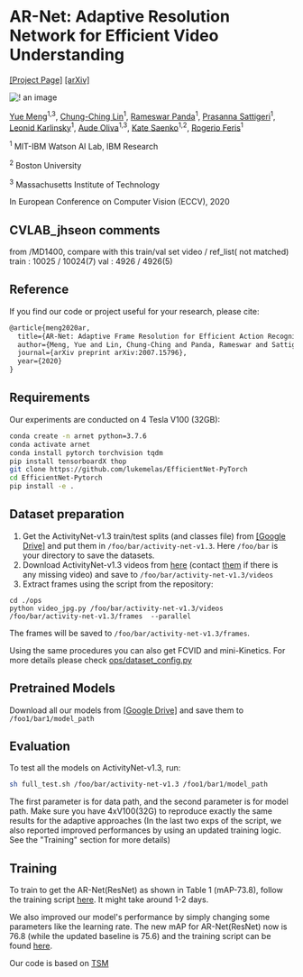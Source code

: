 # AR-Net: Adaptive Resolution Network for Efficient Video Understanding
[[Project Page]](https://mengyuest.github.io/AR-Net) [[arXiv]](https://arxiv.org/pdf/2007.15796.pdf)


![! an image](https://mengyuest.github.io/AR-Net/resources/2_network.png)


[Yue Meng](https://mengyuest.github.io/)<sup>1,3</sup>, [Chung-Ching Lin](https://scholar.google.com/citations?&user=legkbM0AAAAJ&view_op=list_works&sortby=pubdate)<sup>1</sup>, [Rameswar Panda](https://rpand002.github.io/)<sup>1</sup>, [Prasanna Sattigeri](https://pronics2004.github.io/)<sup>1</sup>, [Leonid Karlinsky](https://researcher.watson.ibm.com/researcher/view.php?person=il-LEONIDKA)<sup>1</sup>, [Aude Oliva](http://olivalab.mit.edu/audeoliva.html)<sup>1,3</sup>, [Kate Saenko](http://ai.bu.edu/ksaenko.html)<sup>1,2</sup>, [Rogerio Feris](http://rogerioferis.com/)<sup>1</sup>

<sup>1</sup> MIT-IBM Watson AI Lab, IBM Research

<sup>2</sup> Boston University

<sup>3</sup> Massachusetts Institute of Technology

In European Conference on Computer Vision (ECCV), 2020

## CVLAB_jhseon comments
from /MD1400, compare with this train/val set
video / ref_list( not matched)
train : 10025 / 10024(7)
val   : 4926 / 4926(5)


## Reference
If you find our code or project useful for your research, please cite:
```latex
@article{meng2020ar,
  title={AR-Net: Adaptive Frame Resolution for Efficient Action Recognition},
  author={Meng, Yue and Lin, Chung-Ching and Panda, Rameswar and Sattigeri, Prasanna and Karlinsky, Leonid and Oliva, Aude and Saenko, Kate and Feris, Rogerio},
  journal={arXiv preprint arXiv:2007.15796},
  year={2020}
}
```

## Requirements
Our experiments are conducted on 4 Tesla V100 (32GB):
```bash
conda create -n arnet python=3.7.6
conda activate arnet
conda install pytorch torchvision tqdm
pip install tensorboardX thop 
git clone https://github.com/lukemelas/EfficientNet-PyTorch
cd EfficientNet-Pytorch
pip install -e .
```

## Dataset preparation
1. Get the ActivityNet-v1.3 train/test splits (and classes file) from [[Google Drive]](https://drive.google.com/drive/folders/1j7XF86Wq9sNbBwHCIA0lQn1w015CVF4g?usp=sharing) and put them in `/foo/bar/activity-net-v1.3`. Here `/foo/bar` is your directory to save the datasets.
2. Download ActivityNet-v1.3 videos from [here](http://activity-net.org/download.html) (contact [them](http://activity-net.org/people.html) if there is any missing video) and save to `/foo/bar/activity-net-v1.3/videos`
3. Extract frames using the script from the repository:
``` shell
cd ./ops
python video_jpg.py /foo/bar/activity-net-v1.3/videos /foo/bar/activity-net-v1.3/frames  --parallel
```
The frames will be saved to `/foo/bar/activity-net-v1.3/frames`.

Using the same procedures you can also get FCVID and mini-Kinetics. For more details please check [ops/dataset_config.py](ops/dataset_config.py)

##  Pretrained Models
Download all our models from [[Google Drive]](https://drive.google.com/drive/folders/1YlPxgFm0bI6BH8D8VqSKbH6ykZX2lhif?usp=sharing) and save them to `/foo1/bar1/model_path`

##  Evaluation
To test all the models on ActivityNet-v1.3, run:
```bash
sh full_test.sh /foo/bar/activity-net-v1.3 /foo1/bar1/model_path
```
The first parameter is for data path, and the second parameter is for model path. Make sure you have 4xV100(32G) to reproduce exactly the same results for the adaptive approaches
(In the last two exps of the script, we also reported improved performances by using an updated training logic. See the "Training" section for more details)

## Training
To train to get the AR-Net(ResNet) as shown in Table 1  (mAP-73.8), follow the training script [here](scripts_train.sh). It might take around 1-2 days.

We also improved our model's performance by simply changing some parameters like the learning rate. The new mAP for AR-Net(ResNet) now is 76.8 (while the updated baseline is 75.6) and the training script can be found [here](scripts_train_new.sh).


Our code is based on [TSM](https://github.com/mit-han-lab/temporal-shift-module)
